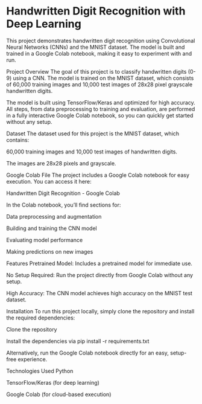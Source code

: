 # Handwritten Digit Recognition with Deep Learning
This project demonstrates handwritten digit recognition using Convolutional Neural Networks (CNNs) and the MNIST dataset. The model is built and trained in a Google Colab notebook, making it easy to experiment with and run.

Project Overview
The goal of this project is to classify handwritten digits (0-9) using a CNN. The model is trained on the MNIST dataset, which consists of 60,000 training images and 10,000 test images of 28x28 pixel grayscale handwritten digits.

The model is built using TensorFlow/Keras and optimized for high accuracy. All steps, from data preprocessing to training and evaluation, are performed in a fully interactive Google Colab notebook, so you can quickly get started without any setup.

Dataset
The dataset used for this project is the MNIST dataset, which contains:

60,000 training images and 10,000 test images of handwritten digits.

The images are 28x28 pixels and grayscale.

Google Colab File
The project includes a Google Colab notebook for easy execution. You can access it here:

Handwritten Digit Recognition - Google Colab

In the Colab notebook, you’ll find sections for:

Data preprocessing and augmentation

Building and training the CNN model

Evaluating model performance

Making predictions on new images

Features
Pretrained Model: Includes a pretrained model for immediate use.

No Setup Required: Run the project directly from Google Colab without any setup.

High Accuracy: The CNN model achieves high accuracy on the MNIST test dataset.

Installation
To run this project locally, simply clone the repository and install the required dependencies:

Clone the repository

Install the dependencies via pip install -r requirements.txt

Alternatively, run the Google Colab notebook directly for an easy, setup-free experience.

Technologies Used
Python

TensorFlow/Keras (for deep learning)

Google Colab (for cloud-based execution)
